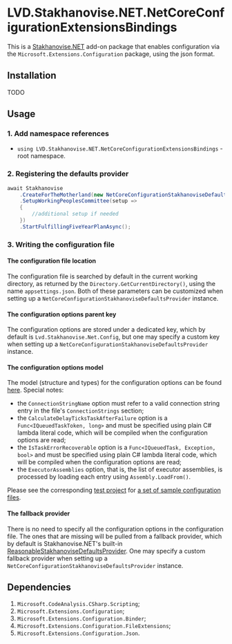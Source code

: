 ﻿# LVD.Stakhanovise.NET.NetCoreConfigurationExtensionsBindings

This is a [Stakhanovise.NET](https://github.com/alexboia/Stakhanovise.NET) add-on package that enables configuration via the `Microsoft.Extensions.Configuration` package, using the json format.

## Installation

TODO

## Usage

### 1. Add namespace references

- `using LVD.Stakhanovise.NET.NetCoreConfigurationExtensionsBindings` - root namespace.

### 2. Registering the defaults provider

```csharp
await Stakhanovise
	.CreateForTheMotherland(new NetCoreConfigurationStakhanoviseDefaultsProvider())
	.SetupWorkingPeoplesCommittee(setup => 
	{
		//additional setup if needed
	})
	.StartFulfillingFiveYearPlanAsync();
```

### 3. Writing the configuration file

#### The configuration file location

The configuration file is searched by default in the current working directory, as returned by the `Directory.GetCurrentDirectory()`, using the name `appsettings.json`. 
Both of these parameters can be customized when setting up a `NetCoreConfigurationStakhanoviseDefaultsProvider` instance.

#### The configuration options parent key

The configuration options are stored under a dedicated key, which by default is `Lvd.Stakhanovise.Net.Config`, but one may specify a custom key when setting up a `NetCoreConfigurationStakhanoviseDefaultsProvider` instance.

#### The configuration options model

The model (structure and types) for the configuration options can be found [here](https://github.com/alexboia/Stakhanovise.NET/blob/master/LVD.Stakhanovise.NET.NetCoreConfigurationExtensionsBindings/StakhanoviseSetupDefaultsConfig.cs).
Special notes:

- the `ConnectionStringName` option must refer to a valid connection string entry in the file's `ConnectionStrings` section;
- the `CalculateDelayTicksTaskAfterFailure` option is a `Func<IQueuedTaskToken, long>` and must be specified using plain C# lambda literal code, which will be compiled when the configuration options are read;
- the `IsTaskErrorRecoverable` option is a `Func<IQueuedTask, Exception, bool>` and must be specified using plain C# lambda literal code, which will be compiled when the configuration options are read;
- the `ExecutorAssemblies` option, that is, the list of executor assemblies, is processed by loading each entry using `Assembly.LoadFrom()`.

Please see the corresponding [test project](https://github.com/alexboia/Stakhanovise.NET/tree/master/LVD.Stakhanovise.NET.NetCoreConfigurationExtensionsBindings.Tests) for [a set of sample configuration files](https://github.com/alexboia/Stakhanovise.NET/tree/master/LVD.Stakhanovise.NET.NetCoreConfigurationExtensionsBindings.Tests/TestData).

#### The fallback provider

There is no need to specify all the configuration options in the configuration file. 
The ones that are missing will be pulled from a fallback provider, which by default is Stakhanovise.NET's built-in [ReasonableStakhanoviseDefaultsProvider](https://github.com/alexboia/Stakhanovise.NET/blob/master/LVD.Stakhanovise.NET/Setup/ReasonableStakhanoviseDefaultsProvider.cs).
One may specify a custom fallback provider when setting up a `NetCoreConfigurationStakhanoviseDefaultsProvider` instance.

## Dependencies

1. `Microsoft.CodeAnalysis.CSharp.Scripting`;
2. `Microsoft.Extensions.Configuration`;
3. `Microsoft.Extensions.Configuration.Binder`;
4. `Microsoft.Extensions.Configuration.FileExtensions`;
5. `Microsoft.Extensions.Configuration.Json`.